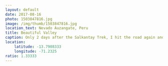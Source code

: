 ```yaml
---
layout: default
date: 2017-08-16
photo: 1503847816.jpg
image: /img/thumb/1503847816.jpg
location_text: Nevado Auzangate, Peru
title: Beautiful Valley
caption: Only 2 days after the Salkantay Trek, I hit the road again and went to the Nevado Auzangate. As the snow melted, this colorful valley showed up only a decade ago and is now a very touristic spot in Peru...
location:
    latitude: -13.7908333
    longitude: -71.2325
ratio: 1.33333
---
```

